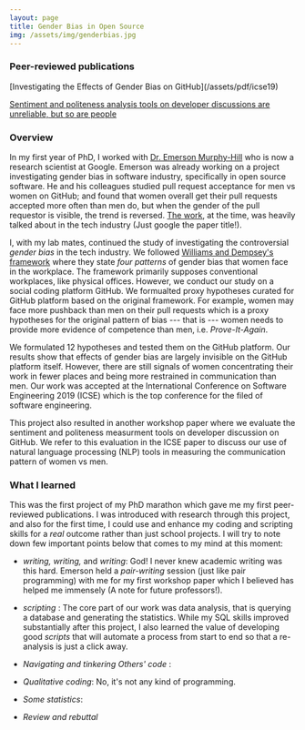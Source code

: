 ```yaml
---
layout: page
title: Gender Bias in Open Source
img: /assets/img/genderbias.jpg
---
```

<h3> Peer-reviewed publications </h3>
[Investigating the Effects of Gender Bias on GitHub](/assets/pdf/icse19)

[Sentiment and politeness analysis tools on developer discussions are unreliable, but so are people](/assets/pdf/semotion18)

<h3> Overview </h3>

In my first year of PhD, I worked with [Dr. Emerson Murphy-Hill](https://ai.google/research/people/EmersonMurphyHill/) who is now a research scientist at Google. Emerson was already working on a project investigating gender bias in software industry, specifically in open source software. He and his colleagues studied pull request acceptance for men vs women on GitHub; and found that women overall get their pull requests accepted more
often than men do, but when the gender of the pull requestor is
visible, the trend is reversed. [The work](https://peerj.com/articles/cs-111/), at the time, was heavily talked about in the tech industry (Just google the paper title!).

I, with my lab mates, continued the study of investigating the controversial <i>gender bias</i> in the tech industry. We followed [Williams and Dempsey's framework](https://leanin.org/education/introduction-to-what-works-for-women-at-work) where they state <i>four patterns</i> of gender bias that women face in the workplace. The framework primarily supposes conventional workplaces, like physical offices. However, we conduct our study on a social coding platform GitHub. We formualted proxy hypotheses curated for GitHub platform based on the original framework. For example, women may face more pushback than men on their pull requests which is a proxy hypotheses for the original pattern of bias --- that is --- women needs to provide more evidence of competence than men, i.e. <i>Prove-It-Again</i>. 

We formulated 12 hypotheses and tested them on the GitHub platform. Our results
show that effects of gender bias are largely invisible on the
GitHub platform itself. However, there are still signals of women concentrating their work in fewer places and being more restrained in communication than men. Our work was accepted at the International Conference on Software Engineering 2019 (ICSE) which is the top conference for the filed of software engineering. 

This project also resulted in another workshop paper where we evaluate the sentiment and politeness measurment tools on developer discussion on GitHub. We refer to this evaluation in the ICSE paper to discuss our use of natural language processing (NLP) tools in measuring the communication pattern of women vs men.

<h3> What I learned </h3>

This was the first project of my PhD marathon which gave me my first peer-reviewed publications. I was introduced with research through this project, and also for the first time, I could use and enhance my coding and scripting skills for a <i>real</i> outcome rather than just school projects. I will try to note down few important points below that comes to my mind at this moment:

- <i>writing, writing,</i> and <i>writing</i>: God! I never knew academic writing was this hard.
Emerson held a <i>pair-writing</i> session (just like pair programming) with me for my first workshop paper which I believed has helped me immensely (A note for future professors!).

- <i> scripting </i>: The core part of our work was data analysis, that is querying a database and generating the statistics. While my SQL skills improved substantially after this project, I also learned the value of developing good <i>scripts</i> that will automate a process from start to end so that a re-analysis is just a click away.

- <i>Navigating and tinkering Others' code </i>: 

- <i>Qualitative coding</i>: No, it's not any kind of programming.

- <i>Some statistics</i>:

- <i> Review and rebuttal </i> 

